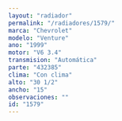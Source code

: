 ```yaml
---
layout: "radiador"
permalink: "/radiadores/1579/"
marca: "Chevrolet"
modelo: "Venture"
ano: "1999"
motor: "V6 3.4"
transmision: "Automática"
parte: "432385"
clima: "Con clima"
alto: "30 1/2"
ancho: "15"
observaciones: ""
id: "1579"
---
```


